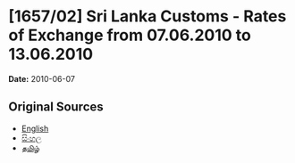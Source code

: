 # [1657/02] Sri Lanka Customs - Rates of Exchange from 07.06.2010 to 13.06.2010

**Date:** 2010-06-07

## Original Sources

- [English](https://documents.gov.lk/view/extra-gazettes/2010/6/1657-02_E.pdf)
- [සිංහල](https://documents.gov.lk/view/extra-gazettes/2010/6/1657-02_S.pdf)
- [தமிழ்](https://documents.gov.lk/view/extra-gazettes/2010/6/1657-02_T.pdf)
